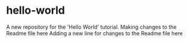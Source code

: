 # hello-world
A new repository for the 'Hello World' tutorial.
Making changes to the Readme file here
Adding a new line for changes to the Readme file here
